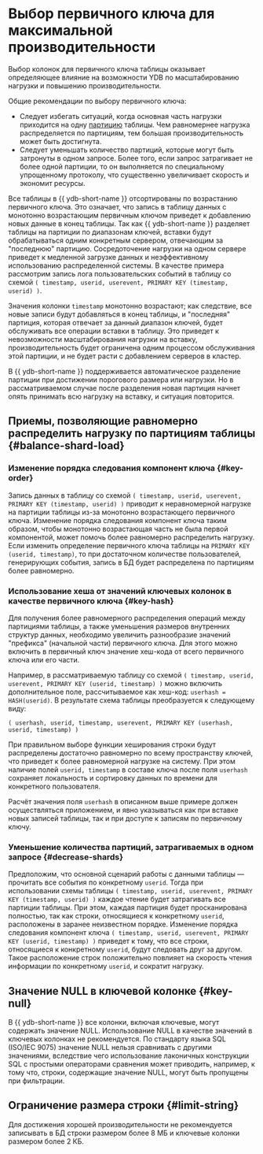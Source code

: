 # Выбор первичного ключа для максимальной производительности

Выбор колонок для первичного ключа таблицы оказывает определяющее влияние на возможности YDB по масштабированию нагрузки и повышению производительности.

Общие рекомендации по выбору первичного ключа:

* Следует избегать ситуаций, когда основная часть нагрузки приходится на одну [партицию](../../concepts/datamodel/table.md#partitioning) таблицы. Чем равномернее нагрузка распределяется по партициям, тем большая производительность может быть достигнута.
* Следует уменьшать количество партиций, которые могут быть затронуты в одном запросе. Более того, если запрос затрагивает не более одной партиции, то он выполняется по специальному упрощенному протоколу, что существенно увеличивает скорость и экономит ресурсы.

Все таблицы в {{ ydb-short-name }} отсортированы по возрастанию первичного ключа. Это означает, что запись в таблицу данных с монотонно возрастающим первичным ключом приведет к добавлению новых данные в конец таблицы. Так как {{ ydb-short-name }} разделяет таблицы на партиции по диапазонам ключей, вставки будут обрабатываться одним конкретным сервером, отвечающим за "последнюю" партицию. Сосредоточение нагрузки на одном сервере приведет к медленной загрузке данных и неэффективному использованию распределенной системы.
В качестве примера рассмотрим запись лога пользовательских событий в таблицу со схемой ```( timestamp, userid, userevent, PRIMARY KEY (timestamp, userid) )```.

Значения колонки ```timestamp``` монотонно возрастают; как следствие, все новые записи будут добавляться в конец таблицы, и "последняя" партиция, которая отвечает за данный диапазон ключей, будет обслуживать все операции вставки в таблицу. Это приведет к невозможности масштабирования нагрузки на вставку, производительность будет ограничена одним процессом обслуживания этой партиции, и не будет расти с добавлением серверов в кластер.

В {{ ydb-short-name }} поддерживается автоматическое разделение партиции при достижении порогового размера или нагрузки. Но в рассматриваемом случае после разделения новая партиция начнет опять принимать всю нагрузку на вставку, и ситуация повторится.

## Приемы, позволяющие равномерно распределить нагрузку по партициям таблицы {#balance-shard-load}

### Изменение порядка следования компонент ключа {#key-order}

Запись данных в таблицу со схемой ```( timestamp, userid, userevent, PRIMARY KEY (timestamp, userid) )``` приводит к неравномерной нагрузке на партиции таблицы из-за монотонно возрастающего первичного ключа. Изменение порядка следования компонент ключа таким образом, чтобы монотонно возрастающая часть не была первой компонентой, может помочь более равномерно распределить нагрузку. Если изменить определение первичного ключа таблицы на ```PRIMARY KEY (userid, timestamp)```, то при достаточном количестве пользователей, генерирующих события, запись в БД будет распределена по партициям более равномерно.

### Использование хеша от значений ключевых колонок в качестве первичного ключа {#key-hash}

Для получения более равномерного распределения операций между партициями таблицы, а также уменьшения размеров внутренних структур данных, необходимо увеличить разнообразие значений "префикса" (начальной части) первичного ключа. Для этого можно включить в первичный ключ значение хеш-кода от всего первичного ключа или его части.

Например, в рассматриваемую таблицу со схемой ```( timestamp, userid, userevent, PRIMARY KEY (userid, timestamp) )``` можно включить дополнительное поле, рассчитываемое как хеш-код: ```userhash = HASH(userid)```. В результате схема таблицы преобразуется к следующему виду:

```
( userhash, userid, timestamp, userevent, PRIMARY KEY (userhash, userid, timestamp) )
```

При правильном выборе функции хеширования строки будут распределены достаточно равномерно по всему пространству ключей, что приведет к более равномерной нагрузке на систему. При этом наличие полей ```userid, timestamp``` в составе ключа после поля ```userhash``` сохраняет локальность и сортировку данных по времени для конкретного пользователя.

Расчёт значения поля ```userhash``` в описанном выше примере должен осуществляться приложением, и явно указываться как при вставке новых записей таблицы, так и при доступе к записям по первичному ключу.

### Уменьшение количества партиций, затрагиваемых в одном запросе {#decrease-shards}

Предположим, что основной сценарий работы с данными таблицы — прочитать все события по конкретному ```userid```. Тогда при использовании схемы таблицы ```( timestamp, userid, userevent, PRIMARY KEY (timestamp, userid) )``` каждое чтение будет затрагивать все партиции таблицы. При этом, каждая партиция будет просканирована полностью, так как строки, относящиеся к конкретному ```userid```, расположены в заранее неизвестном порядке. Изменение порядка следования компонент ключа ```( timestamp, userid, userevent, PRIMARY KEY (userid, timestamp) )``` приведет к тому, что все строки, относящиеся к конкретному ```userid```, будут следовать друг за другом. Такое расположение строк положительно повлияет на скорость чтения информации по конкретному ```userid```, и сократит нагрузку.

## Значение NULL в ключевой колонке {#key-null}

В {{ ydb-short-name }} все колонки, включая ключевые, могут содержать значение NULL. Использование NULL в качестве значений в ключевых колонках не рекомендуется. По стандарту языка SQL (ISO/IEC&nbsp;9075) значение NULL нельзя сравнивать с другими значениями, вследствие чего использование лаконичных конструкции SQL с простыми операторами сравнения может приводить, например, к тому что, строки, содержащие значение NULL, могут быть пропущены при фильтрации.

## Ограничение размера строки {#limit-string}

Для достижения хорошей производительности не рекомендуется записывать в БД строки размером более 8 МБ и ключевые колонки размером более 2 КБ.
